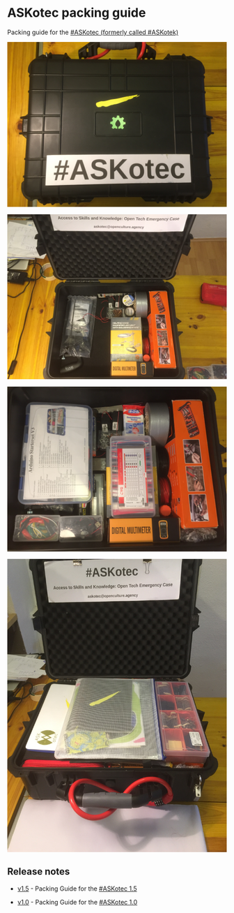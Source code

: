 # ASKotec packing guide

Packing guide for the [#ASKotec (formerly called #ASKotek)](https://github.com/opencultureagency/ASKotec)

![](pictures/7.jpg)

![](pictures/1.jpg)

![](pictures/3.jpg)

![](pictures/6.jpg)

## Release notes

* [v1.5](https://github.com/hoijui/ASKotec-packing-guide/tree/v1.5) - Packing Guide for the [#ASKotec 1.5](https://github.com/opencultureagency/ASKotec/tree/ASKotec-1.5)

* [v1.0](https://github.com/hoijui/ASKotec-packing-guide/tree/v1.0) - Packing Guide for the [#ASKotec 1.0](https://github.com/opencultureagency/ASKotec/tree/ASKotec-1.0)

